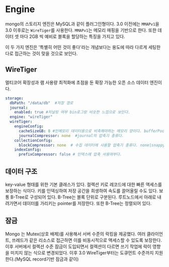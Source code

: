 # Engine

mongo의 스토리지 엔진은 MySQL과 같이 플러그인형이다. 3.0 이전에는 `MMAPv1`을 3.0 이후로는 `WireTiger`를 사용한다.
`MMAPv1`는 메모리 매핑을 기반으로 한다. 또한 데이터 셋 마다 2GB 씩 예비로 블록을 할당하는 특징을 가지고 있다.

이 두 가지 엔진은 '특별히 어떤 것이 좋다'라는 개념보다는 용도에 따라 다르게 세팅한다로 접근하는 것이 맞을 것으로 보인다.


## WireTiger
멀티코어 확장성과 램 사용량 최적화에 초점을 둔 확장 가능한 오픈 소스 데이터 엔진이다. 

```yaml
storage:
  dbPath: "/data/db"  #저장 경로
  journal:
    enabled: true #저널링 여부 bin로그랑 비슷한 느낌으로 보인다.
  engine: "wireTiger" 
  wireTiger:
    engineConfig:
      cacheSizeGB: 8 #인메모리 데이터용으로 비축해야하는 메모리 양이다. bufferPool과 비슷한 느낌으로 보인다.
      journalCompressor: none  #journal의 압축기 종류다. 
    collectionConfig:
      blockCompressor: none  # 수집 데이터에 사용할 압축기 종류다. none|snappy|zlib이 있다.
    indexConfig:
      prefixCompressor: false # 인덱스에 압축 사용여부다.
```

## 데이터 구조
key-value 형태를 위한 기본 클래스가 있다. 컬렉션 키로 레코드에 대한 빠른 액세스를 보장하는 식이다. 키를 인덱싱하여 저장 공간을 희생하여 속도를 끌어올릴 수도 있다.
보통 B-Tree로 구성되어 있다. B-Tree는 블록 단위로 구분된다. 루트노드에서 아래로 내려가면서 데이터를 가리키는 pointer를 저장한다. 또한 B-Tree는 정렬되어 있다.


## 잠금
Mongo 는 Mutex(상호 배제)를 사용해서 서버 수준의 락킹을 제공했다. 여러 클라이언트, 쓰레드가 같은 리소스로 접근하면 이를 비동시적으로 액세스할 수 있도록 보장한다.
이후 서버에서 컬렉션 수준 잠금이 도입되면서 컬렉션이 다르면 쓰기 작업에 락이 영향을 미치지 않는 식으로 변경되었다.  이후 3.0 WireTiger부터는 도큐먼트 수준까지 지원한다.(MySQL record기반 잠금과 같이)